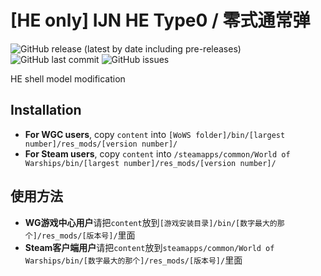 ﻿# [HE only] IJN HE Type0 / 零式通常弹

![GitHub release (latest by date including pre-releases)](https://img.shields.io/github/v/release/SEA-group/DanColle-IJN-HE-Type0?include_prereleases)
![GitHub last commit](https://img.shields.io/github/last-commit/SEA-group/DanColle-IJN-HE-Type0)
![GitHub issues](https://img.shields.io/github/issues-raw/SEA-group/DanColle-IJN-HE-Type0)

HE shell model modification

## Installation
* **For WGC users**, copy `content` into `[WoWS folder]/bin/[largest number]/res_mods/[version number]/`
* **For Steam users**, copy `content` into `/steamapps/common/World of Warships/bin/[largest number]/res_mods/[version number]/`

## 使用方法
* **WG游戏中心用户**请把`content`放到`[游戏安装目录]/bin/[数字最大的那个]/res_mods/[版本号]/`里面
* **Steam客户端用户**请把`content`放到`steamapps/common/World of Warships/bin/[数字最大的那个]/res_mods/[版本号]/`里面

